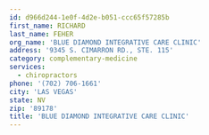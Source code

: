 ```yaml
---
id: d966d244-1e0f-4d2e-b051-ccc65f57285b
first_name: RICHARD
last_name: FEHER
org_name: 'BLUE DIAMOND INTEGRATIVE CARE CLINIC'
address: '9345 S. CIMARRON RD., STE. 115'
category: complementary-medicine
services:
  - chiropractors
phone: '(702) 706-1661'
city: 'LAS VEGAS'
state: NV
zip: '89178'
title: 'BLUE DIAMOND INTEGRATIVE CARE CLINIC'
---
```

